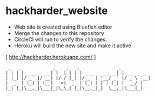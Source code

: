 # hackharder_website

* Web site is created using Bluefish editor
* Merge the changes to this repository
* CircleCI will run to verify the changes. 
* Heroku will build the new site and make it active

 [ http://hackharder.herokuapp.com/ ]

```
 _   _            _    _   _               _           
| | | | __ _  ___| | _| | | | __ _ _ __ __| | ___ _ __ 
| |_| |/ _` |/ __| |/ / |_| |/ _` | '__/ _` |/ _ \ '__|
|  _  | (_| | (__|   <|  _  | (_| | | | (_| |  __/ |   
|_| |_|\__,_|\___|_|\_\_| |_|\__,_|_|  \__,_|\___|_|   
```

